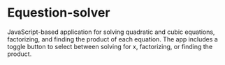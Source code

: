 # Equestion-solver
JavaScript-based application for solving quadratic and cubic equations, factorizing, and finding the product of each equation. The app includes a toggle button to select between solving for x, factorizing, or finding the product.

